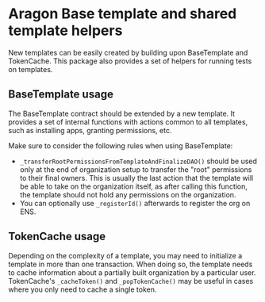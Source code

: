 # Aragon Base template and shared template helpers

New templates can be easily created by building upon BaseTemplate and TokenCache. This package also provides a set of helpers for running tests on templates.

## BaseTemplate usage

The BaseTemplate contract should be extended by a new template. It provides a set of internal functions with actions common to all templates, such as installing apps, granting permissions, etc.

Make sure to consider the following rules when using BaseTemplate:
* `_transferRootPermissionsFromTemplateAndFinalizeDAO()` should be used only at the end of organization setup to transfer the "root" permissions to their final owners. This is usually the last action that the template will be able to take on the organization itself, as after calling this function, the template should not hold any permissions on the organization.
* You can optionally use `_registerId()` afterwards to register the org on ENS.

## TokenCache usage

Depending on the complexity of a template, you may need to initialize a template in more than one transaction. When doing so, the template needs to cache information about a partially built organization by a particular user. TokenCache's `_cacheToken()` and `_popTokenCache()` may be useful in cases where you only need to cache a single token.

